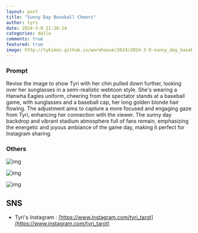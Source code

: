 ```yaml
---
layout: post
title: "Sunny Day Baseball Cheers"
author: tyri
date: 2024-3-9 21:26:14
categories: dalle
comments: true
featured: true
image: http://tykimos.github.io/warehouse/2024/2024-3-9-sunny_day_baseball_cheers_title.jpeg
---
```


### Prompt

Revise the image to show Tyri with her chin pulled down further, looking over her sunglasses in a semi-realistic webtoon style. She's wearing a Hanwha Eagles uniform, cheering from the spectator stands at a baseball game, with sunglasses and a baseball cap, her long golden blonde hair flowing. The adjustment aims to capture a more focused and engaging gaze from Tyri, enhancing her connection with the viewer. The sunny day backdrop and vibrant stadium atmosphere full of fans remain, emphasizing the energetic and joyous ambiance of the game day, making it perfect for Instagram sharing.

### Others

![img](http://tykimos.github.io/warehouse/2024/2024-3-9-sunny_day_baseball_cheers_3.jpg)

![img](http://tykimos.github.io/warehouse/2024/2024-3-9-sunny_day_baseball_cheers_1.jpg)

![img](http://tykimos.github.io/warehouse/2024/2024-3-9-sunny_day_baseball_cheers_2.jpg)

## SNS

* Tyri's Instagram : [https://www.instagram.com/tyri_tarot](https://www.instagram.com/tyri_tarot)


